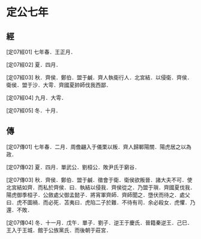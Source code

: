 # 定公七年

## 經 <a name="11Ding07Jing"></a>

<a name="11Ding07Jing01">[定07經01]</a> 七年春．王正月．

<a name="11Ding07Jing02">[定07經02]</a> 夏．四月．

<a name="11Ding07Jing03">[定07經03]</a> 秋．齊侯．鄭伯．盟于鹹．齊人執衛行人．北宮結．以侵衛．齊侯．衛侯．盟于沙．大雩．齊國夏帥師伐我西鄙．

<a name="11Ding07Jing04">[定07經04]</a> 九月．大雩．

<a name="11Ding07Jing05">[定07經05]</a> 冬．十月．

## 傳 <a name="11Ding07Zhuan"></a>

<a name="11Ding07Zhuan01">[定07傳01]</a> 七年春．二月．周儋翩入于儀栗以叛．齊人歸鄆陽關．陽虎居之以為政．

<a name="11Ding07Zhuan02">[定07傳02]</a> 夏．四月．單武公．劉桓公．敗尹氏于窮谷．

<a name="11Ding07Zhuan03">[定07傳03]</a> 秋．齊侯．鄭伯．盟于鹹．徵會于衛．衛侯欲叛晉．諸大夫不可．使北宮結如齊．而私於齊侯．曰．執結以侵我．齊侯從之．乃盟于瑣．齊國夏伐我．陽虎御季桓子．公斂處父御孟懿子．將宵軍齊師．齊師聞之．墮伏而待之．處父曰．虎不圖禍．而必死．苫夷曰．虎陷二子於難．不待有司．余必殺女．虎懼．乃還．不敗．

<a name="11Ding07Zhuan04">[定07傳04]</a> 冬．十一月．戊午．單子．劉子．逆王于慶氏．晉籍秦逆王．己巳．王入于王城．館于公族黨氏．而後朝于莊宮．

